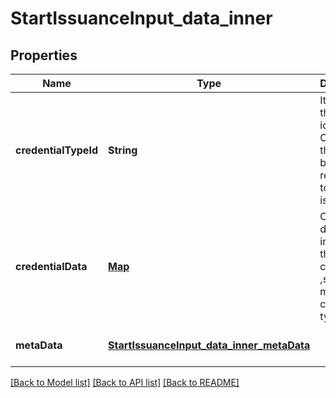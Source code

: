 # StartIssuanceInput_data_inner

## Properties

| Name                 | Type                                                                                    | Description                                                                              | Notes                        |
| -------------------- | --------------------------------------------------------------------------------------- | ---------------------------------------------------------------------------------------- | ---------------------------- |
| **credentialTypeId** | **String**                                                                              | It is a String that identifies a Credential that is being requested to be issued.        | [default to null]            |
| **credentialData**   | [**Map**](AnyType.md)                                                                   | Object of data to be included in the issued credential ,should match the credential type | [default to null]            |
| **metaData**         | [**StartIssuanceInput_data_inner_metaData**](StartIssuanceInput_data_inner_metaData.md) |                                                                                          | [optional] [default to null] |

[[Back to Model list]](../README.md#documentation-for-models) [[Back to API list]](../README.md#documentation-for-api-endpoints) [[Back to README]](../README.md)
